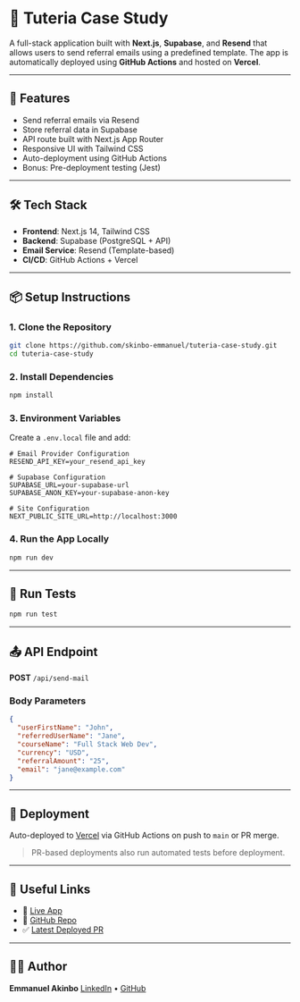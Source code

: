 # 📩 Tuteria Case Study

A full-stack application built with **Next.js**, **Supabase**, and **Resend** that allows users to send referral emails using a predefined template. The app is automatically deployed using **GitHub Actions** and hosted on **Vercel**.

---

## 🚀 Features

- Send referral emails via Resend
- Store referral data in Supabase
- API route built with Next.js App Router
- Responsive UI with Tailwind CSS
- Auto-deployment using GitHub Actions
- Bonus: Pre-deployment testing (Jest)

---

## 🛠 Tech Stack

- **Frontend**: Next.js 14, Tailwind CSS
- **Backend**: Supabase (PostgreSQL + API)
- **Email Service**: Resend (Template-based)
- **CI/CD**: GitHub Actions + Vercel

---

## 📦 Setup Instructions

### 1. Clone the Repository

```bash
git clone https://github.com/skinbo-emmanuel/tuteria-case-study.git
cd tuteria-case-study
````

### 2. Install Dependencies

```bash
npm install
```

### 3. Environment Variables

Create a `.env.local` file and add:

```env
# Email Provider Configuration
RESEND_API_KEY=your_resend_api_key

# Supabase Configuration
SUPABASE_URL=your-supabase-url
SUPABASE_ANON_KEY=your-supabase-anon-key

# Site Configuration
NEXT_PUBLIC_SITE_URL=http://localhost:3000
```

### 4. Run the App Locally

```bash
npm run dev
```

---

## 🧪 Run Tests

```bash
npm run test
```

---

## 📤 API Endpoint

**POST** `/api/send-mail`

### Body Parameters

```json
{
  "userFirstName": "John",
  "referredUserName": "Jane",
  "courseName": "Full Stack Web Dev",
  "currency": "USD",
  "referralAmount": "25",
  "email": "jane@example.com"
}
```

---

## 🚀 Deployment

Auto-deployed to [Vercel](https://vercel.com/) via GitHub Actions on push to `main` or PR merge.

> PR-based deployments also run automated tests before deployment.

---

## 📎 Useful Links

* 🔗 [Live App](https://tuteria-case-study.vercel.app)
* 📁 [GitHub Repo](https://github.com/skinbo-emmanuel/tuteria-case-study)
* ✅ [Latest Deployed PR](https://github.com/skinbo-emmanuel/tuteria-case-study/pull/1)

---

## 👨‍💻 Author

**Emmanuel Akinbo**
[LinkedIn](https://linkedin.com/in/emmanuel-akinbo) • [GitHub](https://github.com/akinbo-emmanuel)

